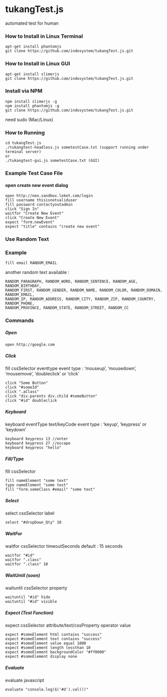 # tukangTest.js
automated test for human

### How to Install in Linux Terminal
```
apt-get install phantomjs
git clone https://github.com/indosystem/tukangTest.js.git
```

### How to Install in Linux GUI
```
apt-get install slimerjs
git clone https://github.com/indosystem/tukangTest.js.git
```

### Install via NPM
```
npm install slimerjs -g
npm install phantomjs -g
git clone https://github.com/indosystem/tukangTest.js.git
```
need sudo (Mac/Linux)

### How to Running
```
cd tukangTest.js
./tukangtest-headless.js sometestCase.txt (support running under terminal server)
or
./tukangtest-gui.js sometestCase.txt (GUI)
```

### Example Test Case File

#### open create new event dialog
```
open http://neo.sandbox.loket.com/login
fill username thisisnotvaliduser
fill password contactyoutadmin
click "Sign In"
waitfor "Create New Event"
click "Create New Event"
expect "form.newEvent"
expect "title" contains "create new event"
```

### Use Random Text
### Example
```
fill email RANDOM_EMAIL
```
another random text available :

```
RANDOM_PARAGRAPH, RANDOM_WORD, RANDOM_SENTENCE, RANDOM_AGE, RANDOM_BIRTHDAY,
RANDOM_FIRST, RANDOM_GENDER, RANDOM_NAME, RANDOM_COLOR, RANDOM_DOMAIN, RANDOM_EMAIL,
RANDOM_IP, RANDOM_ADDRESS, RANDOM_CITY, RANDOM_ZIP, RANDOM_COUNTRY, RANDOM_PHONE,
RANDOM_PROVINCE, RANDOM_STATE, RANDOM_STREET, RANDOM_CC
```

### Commands
##### Open

```
open http://google.com
```

##### Click
fill cssSelector eventtype
event type : ‘mouseup’, ‘mousedown’, ‘mousemove’, ‘doubleclick’ or ‘click’

```
click "Some Button"
click "#someId"
click ".aClass"
click "div.parents div.child #someButton"
click "#id" doubleclick
```

##### Keyboard
keyboard eventType text/keyCode
event type : ‘keyup’, ‘keypress’ or ‘keydown’

```
keyboard keypress 13 //enter
keyboard keypress 27 //escape
keyboard keypress "hello"
```

##### Fill/Type
fill cssSelector

```
fill nameElement "some text"
type nameElement "some text"
fill "form.someClass #email" "some text"
```


##### Select
select cssSelector label

```
select "#dropDown_Qty" 10
```

##### WaitFor
waitfor cssSelector timeoutSeconds
default : 15 seconds

```
waitfor "#id"
waitfor ".class"
waitfor ".class" 10
```

##### WaitUntil (soon)
waituntil cssSelector property

```
waituntil "#id" hide
waituntil "#id" visible
```

##### Expect (Test Function)
expect cssSelector attribute/text/cssProperty operator value

```
expect #someElement html contains "success"
expect #someElement text contains "success"
expect #someElement value equal 1000
expect #someElement length lessthan 10
expect #someElement backgroundColor "#ff0000"
expect #someElement display none
```

##### Evaluate
evaluate javascript

```
evaluate "console.log($('#d').val())"
```
